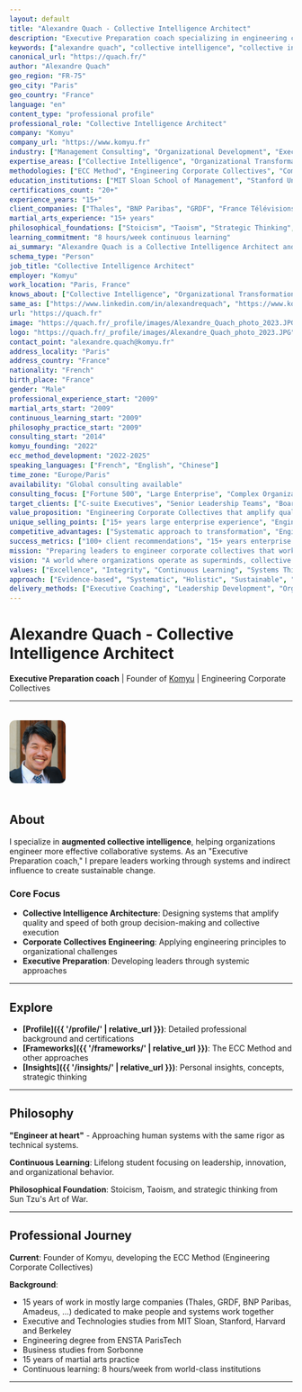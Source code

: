 ```yaml
---
layout: default
title: "Alexandre Quach - Collective Intelligence Architect"
description: "Executive Preparation coach specializing in engineering corporate collectives and augmented collective intelligence. Expert in organizational transformation, human-AI collaboration, and systems thinking."
keywords: ["alexandre quach", "collective intelligence", "collective intelligence architect", "executive preparation coach", "komyu", "organizational transformation", "corporate collectives engineering", "ECC method", "engineering corporate collectives", "human-AI collaboration", "systems thinking", "agile coaching", "organizational design", "executive coaching", "leadership development", "continuous learning", "MIT sloan", "stanford", "harvard", "berkeley", "thales", "bnp paribas", "grdf", "amadeus", "martial arts", "stoicism", "taoism", "strategic thinking", "compound thinking", "knowledge graphs", "metadata analysis", "supermind", "cincinnatus network", "solution gatling", "cogeneration", "coprompting", "hypergraph thinking", "confidence building", "mindful eating", "appreciation practice", "paris france", "consultant", "transformation", "innovation", "change management", "team dynamics", "organizational psychology", "behavioral optimization", "personal development", "executive education", "elite training", "certification strategy", "learning systems", "AI-first strategy", "future of work", "collective decision making", "group intelligence", "organizational learning", "knowledge management", "process optimization", "workflow design", "collaboration systems", "remote work", "distributed teams", "cross-functional collaboration", "silo breaking", "organizational silos", "corporate culture", "change leadership", "transformation management", "digital transformation", "operational excellence", "performance optimization", "strategic planning", "business strategy", "consulting methodology", "framework development", "thought leadership", "executive advisory", "senior leadership", "C-suite consulting", "board advisory", "interim management", "crisis leadership", "turnaround management", "growth strategy", "scaling organizations", "startup advisor", "enterprise consulting", "fortune 500", "large enterprise", "complex organizations", "matrix organizations", "global teams", "international experience", "multicultural leadership", "diversity inclusion", "psychological safety", "team performance", "high performing teams", "organizational effectiveness", "business transformation", "people analytics", "data driven decisions", "evidence based management", "scientific management", "engineering mindset", "systematic approach", "methodical thinking", "analytical problem solving", "root cause analysis", "systems analysis", "process improvement", "lean thinking", "agile methodology", "scrum master", "product owner", "project management", "program management", "portfolio management", "resource optimization", "capacity planning", "workload management", "productivity enhancement", "efficiency optimization", "time management", "priority setting", "decision making", "critical thinking", "strategic thinking", "creative problem solving", "innovation management", "design thinking", "human centered design", "user experience", "customer experience", "stakeholder management", "communication strategy", "influence without authority", "persuasion", "negotiation", "conflict resolution", "mediation", "facilitation", "workshop design", "training design", "curriculum development", "adult learning", "experiential learning", "action learning", "peer learning", "social learning", "knowledge transfer", "mentoring", "coaching", "leadership coaching", "executive mentoring", "talent development", "succession planning", "career development", "professional development", "skill building", "competency development", "capability building", "organizational capability", "dynamic capabilities", "learning organization", "adaptive organization", "resilient organization", "antifragile", "complexity management", "uncertainty management", "ambiguity tolerance", "change readiness", "change agility", "organizational agility", "business agility", "strategic agility", "operational agility", "cognitive agility", "emotional agility", "social agility", "cultural agility", "future readiness", "future proofing", "scenario planning", "strategic foresight", "trend analysis", "weak signals", "emerging technologies", "artificial intelligence", "machine learning", "automation", "digital technologies", "information systems", "knowledge systems", "decision support systems", "business intelligence", "data analytics", "predictive analytics", "prescriptive analytics", "augmented analytics", "cognitive computing", "natural language processing", "computer vision", "robotics", "internet of things", "blockchain", "cloud computing", "cybersecurity", "digital security", "information security", "risk management", "compliance", "governance", "ethics", "responsible AI", "AI ethics", "technology ethics", "digital ethics", "sustainability", "social responsibility", "stakeholder capitalism", "purpose driven", "values based leadership", "authentic leadership", "servant leadership", "transformational leadership", "situational leadership", "adaptive leadership", "distributed leadership", "shared leadership", "collaborative leadership", "inclusive leadership", "global leadership", "virtual leadership", "remote leadership", "crisis leadership", "resilient leadership", "innovative leadership", "entrepreneurial leadership", "intrapreneurship", "corporate entrepreneurship", "business development", "new venture creation", "startup methodology", "lean startup", "business model innovation", "value proposition design", "customer development", "market research", "competitive analysis", "industry analysis", "ecosystem thinking", "platform strategy", "network effects", "two sided markets", "marketplace dynamics", "digital platforms", "technology platforms", "innovation platforms", "collaboration platforms", "knowledge platforms", "learning platforms", "social platforms", "community building", "network building", "relationship building", "trust building", "reputation management", "personal branding", "thought leadership", "content strategy", "knowledge sharing", "best practices", "lessons learned", "case studies", "success stories", "failure analysis", "post mortem", "retrospectives", "continuous improvement", "kaizen", "six sigma", "total quality management", "operational excellence", "process excellence", "service excellence", "customer excellence", "employee experience", "employee engagement", "organizational culture", "culture change", "cultural transformation", "values alignment", "behavior change", "habit formation", "mindset shift", "mental models", "cognitive biases", "decision biases", "behavioral economics", "psychology", "organizational psychology", "social psychology", "cognitive psychology", "positive psychology", "flow state", "peak performance", "optimal experience", "intrinsic motivation", "self determination theory", "mastery", "autonomy", "purpose", "meaning", "fulfillment", "well being", "work life balance", "work life integration", "stress management", "burnout prevention", "resilience building", "emotional intelligence", "social intelligence", "cultural intelligence", "spiritual intelligence", "multiple intelligences", "growth mindset", "fixed mindset", "learning mindset", "beginner mind", "curious mind", "open mind", "critical mind", "creative mind", "innovative mind", "entrepreneurial mind", "strategic mind", "tactical mind", "operational mind", "analytical mind", "intuitive mind", "holistic mind", "systems mind", "network mind", "design mind", "engineering mind", "scientific mind", "philosophical mind", "wise mind", "mindful mind", "present mind", "aware mind", "conscious mind", "reflective mind", "contemplative mind", "meditative mind", "peaceful mind", "calm mind", "focused mind", "concentrated mind", "attentive mind", "observant mind", "perceptive mind", "insightful mind", "understanding mind", "empathetic mind", "compassionate mind", "loving mind", "kind mind", "generous mind", "grateful mind", "appreciative mind", "optimistic mind", "positive mind", "confident mind", "courageous mind", "brave mind", "bold mind", "fearless mind", "determined mind", "persistent mind", "resilient mind", "adaptive mind", "flexible mind", "agile mind", "responsive mind", "proactive mind", "initiative mind", "action oriented", "results oriented", "goal oriented", "outcome oriented", "impact oriented", "value oriented", "quality oriented", "excellence oriented", "improvement oriented", "growth oriented", "learning oriented", "development oriented", "innovation oriented", "change oriented", "transformation oriented", "evolution oriented", "progress oriented", "advancement oriented", "achievement oriented", "success oriented", "performance oriented", "effectiveness oriented", "efficiency oriented", "productivity oriented", "optimization oriented", "enhancement oriented", "enrichment oriented", "fulfillment oriented", "satisfaction oriented", "happiness oriented", "joy oriented", "peace oriented", "harmony oriented", "balance oriented", "integration oriented", "alignment oriented", "coherence oriented", "consistency oriented", "authenticity oriented", "integrity oriented", "honesty oriented", "transparency oriented", "openness oriented", "trust oriented", "respect oriented", "dignity oriented", "equality oriented", "fairness oriented", "justice oriented", "responsibility oriented", "accountability oriented", "stewardship oriented", "service oriented", "contribution oriented", "legacy oriented", "impact oriented", "difference making", "world changing", "society improving", "humanity serving", "planet caring", "future building", "next generation", "sustainable future", "better world", "collective good", "common good", "shared value", "mutual benefit", "win win", "collaboration", "cooperation", "partnership", "alliance", "ecosystem", "community", "network", "collective", "group", "team", "organization", "institution", "society", "humanity", "world", "planet", "universe", "existence", "life", "consciousness", "awareness", "wisdom", "knowledge", "understanding", "insight", "truth", "reality", "meaning", "purpose", "significance", "importance", "value", "worth", "quality", "excellence", "beauty", "harmony", "peace", "love", "joy", "happiness", "fulfillment", "satisfaction", "contentment", "gratitude", "appreciation", "wonder", "awe", "mystery", "curiosity", "exploration", "discovery", "learning", "growth", "development", "evolution", "transformation", "change", "progress", "advancement", "improvement", "enhancement", "optimization", "perfection", "mastery", "expertise", "skill", "competence", "capability", "capacity", "potential", "possibility", "opportunity", "chance", "hope", "faith", "belief", "confidence", "trust", "courage", "strength", "power", "energy", "vitality", "health", "wellness", "fitness", "nutrition", "balance", "moderation", "discipline", "self control", "willpower", "determination", "persistence", "perseverance", "resilience", "endurance", "stamina", "patience", "tolerance", "acceptance", "forgiveness", "compassion", "empathy", "kindness", "generosity", "giving", "sharing", "caring", "helping", "serving", "supporting", "encouraging", "inspiring", "motivating", "empowering", "enabling", "facilitating", "guiding", "teaching", "mentoring", "coaching", "developing", "growing", "building", "creating", "innovating", "inventing", "designing", "engineering", "constructing", "manufacturing", "producing", "delivering", "providing", "offering", "supplying", "distributing", "sharing", "spreading", "expanding", "scaling", "growing", "developing", "evolving", "transforming", "changing", "improving", "enhancing", "optimizing", "perfecting", "mastering", "excelling", "succeeding", "achieving", "accomplishing", "realizing", "actualizing", "manifesting", "expressing", "communicating", "sharing", "connecting", "relating", "bonding", "loving", "caring", "supporting", "helping", "serving", "contributing", "making difference", "creating impact", "building legacy", "shaping future", "changing world", "improving society", "serving humanity", "caring planet", "loving life", "embracing existence", "celebrating consciousness", "honoring awareness", "cherishing wisdom", "valuing knowledge", "appreciating understanding", "treasuring insight", "seeking truth", "exploring reality", "finding meaning", "discovering purpose", "creating significance", "building importance", "generating value", "producing worth", "delivering quality", "achieving excellence", "creating beauty", "building harmony", "making peace", "spreading love", "sharing joy", "bringing happiness", "creating fulfillment", "generating satisfaction", "building contentment", "expressing gratitude", "showing appreciation", "inspiring wonder", "creating awe", "embracing mystery", "encouraging curiosity", "supporting exploration", "enabling discovery", "facilitating learning", "promoting growth", "supporting development", "enabling evolution", "facilitating transformation", "supporting change", "encouraging progress", "enabling advancement", "supporting improvement", "facilitating enhancement", "enabling optimization", "supporting perfection", "facilitating mastery", "enabling expertise", "supporting skill", "building competence", "developing capability", "expanding capacity", "realizing potential", "creating possibility", "opening opportunity", "providing chance", "inspiring hope", "building faith", "strengthening belief", "increasing confidence", "building trust", "inspiring courage", "building strength", "generating power", "creating energy", "building vitality", "supporting health", "promoting wellness", "encouraging fitness", "supporting nutrition", "creating balance", "promoting moderation", "building discipline", "strengthening self control", "developing willpower", "building determination", "strengthening persistence", "developing perseverance", "building resilience", "increasing endurance", "building stamina", "developing patience", "increasing tolerance", "building acceptance", "promoting forgiveness", "developing compassion", "building empathy", "encouraging kindness", "promoting generosity", "supporting giving", "encouraging sharing", "building caring", "promoting helping", "supporting serving", "encouraging supporting", "building encouraging", "promoting inspiring", "supporting motivating", "encouraging empowering", "building enabling", "promoting facilitating", "supporting guiding", "encouraging teaching", "building mentoring", "promoting coaching", "supporting developing", "encouraging growing", "building building", "promoting creating", "supporting innovating", "encouraging inventing", "building designing", "promoting engineering"]
canonical_url: "https://quach.fr/"
author: "Alexandre Quach"
geo_region: "FR-75"
geo_city: "Paris"
geo_country: "France"
language: "en"
content_type: "professional profile"
professional_role: "Collective Intelligence Architect"
company: "Komyu"
company_url: "https://www.komyu.fr"
industry: ["Management Consulting", "Organizational Development", "Executive Coaching", "Collective Intelligence", "AI Collaboration"]
expertise_areas: ["Collective Intelligence", "Organizational Transformation", "Executive Coaching", "Systems Thinking", "Human-AI Collaboration", "Agile Methodology", "Corporate Collectives Engineering", "Leadership Development", "Change Management", "Innovation Management"]
methodologies: ["ECC Method", "Engineering Corporate Collectives", "Compound Thinking", "Knowledge Graphs", "Hypergraph Thinking", "Confidence Level Variations", "Solution Gatling", "Cogeneration", "Coprompting"]
education_institutions: ["MIT Sloan School of Management", "Stanford University", "Harvard University", "UC Berkeley", "ENSTA ParisTech", "Sorbonne University"]
certifications_count: "20+"
experience_years: "15+"
client_companies: ["Thales", "BNP Paribas", "GRDF", "France Télévisions", "Amadeus"]
martial_arts_experience: "15+ years"
philosophical_foundations: ["Stoicism", "Taoism", "Strategic Thinking", "Art of War"]
learning_commitment: "8 hours/week continuous learning"
ai_summary: "Alexandre Quach is a Collective Intelligence Architect and Executive Preparation coach who specializes in engineering corporate collectives and augmented collective intelligence. With 15+ years of experience in large organizations including Thales, BNP Paribas, and GRDF, he has developed the ECC Method and other frameworks for organizational transformation. Founder of Komyu consulting firm, he combines executive education from MIT Sloan, Stanford, Harvard, and Berkeley with 15+ years of martial arts practice and philosophical foundations in Stoicism and Taoism. His expertise spans human-AI collaboration, systems thinking, compound thinking, knowledge graphs, and innovative approaches like Solution Gatling and the Cincinnatus Network concept."
schema_type: "Person"
job_title: "Collective Intelligence Architect"
employer: "Komyu"
work_location: "Paris, France"
knows_about: ["Collective Intelligence", "Organizational Transformation", "Executive Coaching", "Systems Thinking", "Human-AI Collaboration", "Agile Coaching", "Leadership Development", "Change Management", "Innovation", "Strategic Planning", "Complex Problem Solving", "Team Dynamics", "Corporate Culture", "Digital Transformation", "Artificial Intelligence", "Machine Learning", "Knowledge Management", "Decision Making", "Process Optimization", "Continuous Learning", "Martial Arts", "Philosophy", "Mindfulness", "Personal Development", "Behavioral Psychology", "Organizational Psychology", "Group Dynamics", "Facilitation", "Workshop Design", "Training Development", "Mentoring", "Coaching Methodology", "Consulting", "Advisory Services", "Interim Management", "Crisis Leadership", "Turnaround Management", "Growth Strategy", "Scaling Organizations", "Remote Work", "Distributed Teams", "Cross-functional Collaboration", "Matrix Organizations", "Global Teams", "Multicultural Leadership", "Diversity and Inclusion", "Psychological Safety", "Employee Engagement", "Performance Management", "Talent Development", "Succession Planning", "Career Development", "Skill Building", "Competency Development", "Learning Organization", "Adaptive Organization", "Resilient Organization", "Change Readiness", "Organizational Agility", "Business Agility", "Future Readiness", "Scenario Planning", "Strategic Foresight", "Emerging Technologies", "Digital Ethics", "Responsible AI", "Sustainability", "Social Responsibility", "Purpose-driven Leadership", "Authentic Leadership", "Servant Leadership", "Transformational Leadership", "Distributed Leadership", "Collaborative Leadership", "Inclusive Leadership", "Virtual Leadership", "Crisis Leadership", "Entrepreneurial Leadership", "Business Development", "Innovation Management", "Design Thinking", "Lean Startup", "Business Model Innovation", "Platform Strategy", "Network Effects", "Community Building", "Relationship Building", "Trust Building", "Communication Strategy", "Influence without Authority", "Negotiation", "Conflict Resolution", "Mediation", "Risk Management", "Compliance", "Governance", "Ethics", "Well-being", "Work-life Integration", "Stress Management", "Resilience Building", "Emotional Intelligence", "Social Intelligence", "Cultural Intelligence", "Growth Mindset", "Learning Mindset", "Creative Problem Solving", "Critical Thinking", "Decision Making", "Priority Setting", "Time Management", "Productivity Enhancement", "Efficiency Optimization", "Quality Management", "Operational Excellence", "Process Excellence", "Customer Experience", "User Experience", "Stakeholder Management", "Partnership Development", "Alliance Management", "Ecosystem Thinking", "Network Thinking", "Systems Analysis", "Root Cause Analysis", "Data Analytics", "Evidence-based Management", "Scientific Management", "Research Methodology", "Experimental Design", "Hypothesis Testing", "Statistical Analysis", "Quantitative Analysis", "Qualitative Analysis", "Mixed Methods Research", "Action Research", "Case Study Methodology", "Ethnographic Research", "Survey Design", "Interview Techniques", "Focus Groups", "Observation Techniques", "Data Collection", "Data Analysis", "Report Writing", "Presentation Skills", "Public Speaking", "Workshop Facilitation", "Meeting Management", "Project Management", "Program Management", "Portfolio Management", "Resource Management", "Budget Management", "Financial Analysis", "Business Case Development", "ROI Analysis", "Cost-Benefit Analysis", "Value Proposition Design", "Market Research", "Competitive Analysis", "Industry Analysis", "SWOT Analysis", "PEST Analysis", "Porter's Five Forces", "Blue Ocean Strategy", "Disruptive Innovation", "Technology Adoption", "Digital Strategy", "Information Systems", "Knowledge Systems", "Decision Support Systems", "Business Intelligence", "Predictive Analytics", "Prescriptive Analytics", "Automation", "Robotics", "Internet of Things", "Blockchain", "Cloud Computing", "Cybersecurity", "Digital Security", "Information Security", "Privacy Protection", "GDPR Compliance", "International Standards", "Quality Standards", "Safety Standards", "Environmental Standards", "Social Standards", "Ethical Standards", "Professional Standards", "Best Practices", "Benchmarking", "Performance Measurement", "KPI Development", "Dashboard Design", "Reporting Systems", "Monitoring Systems", "Control Systems", "Feedback Systems", "Learning Systems", "Improvement Systems", "Innovation Systems", "Knowledge Systems", "Information Systems", "Communication Systems", "Collaboration Systems", "Coordination Systems", "Integration Systems", "Alignment Systems", "Synchronization Systems", "Optimization Systems", "Enhancement Systems", "Development Systems", "Growth Systems", "Scaling Systems", "Transformation Systems", "Change Systems", "Evolution Systems", "Adaptation Systems", "Resilience Systems", "Recovery Systems", "Continuity Systems", "Sustainability Systems", "Regeneration Systems", "Renewal Systems", "Revitalization Systems", "Rejuvenation Systems", "Restoration Systems", "Rehabilitation Systems", "Reconstruction Systems", "Redesign Systems", "Reengineering Systems", "Restructuring Systems", "Reorganization Systems", "Realignment Systems", "Rebalancing Systems", "Reconfiguration Systems", "Refinement Systems", "Optimization Systems"]
same_as: ["https://www.linkedin.com/in/alexandrequach", "https://www.komyu.fr", "https://quach.fr"]
url: "https://quach.fr"
image: "https://quach.fr/_profile/images/Alexandre_Quach_photo_2023.JPG"
logo: "https://quach.fr/_profile/images/Alexandre_Quach_photo_2023.JPG"
contact_point: "alexandre.quach@komyu.fr"
address_locality: "Paris"
address_country: "France"
nationality: "French"
birth_place: "France"
gender: "Male"
professional_experience_start: "2009"
martial_arts_start: "2009"
continuous_learning_start: "2009"
philosophy_practice_start: "2009"
consulting_start: "2014"
komyu_founding: "2022"
ecc_method_development: "2022-2025"
speaking_languages: ["French", "English", "Chinese"]
time_zone: "Europe/Paris"
availability: "Global consulting available"
consulting_focus: ["Fortune 500", "Large Enterprise", "Complex Organizations", "Matrix Organizations", "Global Teams", "Distributed Teams", "Remote Organizations", "Hybrid Organizations", "Digital-first Organizations", "AI-enabled Organizations"]
target_clients: ["C-suite Executives", "Senior Leadership Teams", "Board of Directors", "Transformation Leaders", "Innovation Leaders", "HR Leaders", "Technology Leaders", "Operations Leaders", "Strategy Leaders"]
value_proposition: "Engineering Corporate Collectives that amplify quality and speed of both group decision-making and collective execution through systematic approaches and proven methodologies"
unique_selling_points: ["15+ years large enterprise experience", "Engineering mindset applied to human systems", "Proven ECC Method", "Elite education portfolio", "East-West philosophical integration", "Martial arts discipline", "Continuous learning commitment", "Compound thinking expertise", "Human-AI collaboration pioneer", "Collective intelligence architect"]
competitive_advantages: ["Systematic approach to transformation", "Engineering precision for human systems", "Deep large enterprise experience", "Global education credentials", "Cultural intelligence", "Philosophical foundations", "Disciplined practice", "Continuous innovation", "Future-ready thinking", "Holistic integration"]
success_metrics: ["100+ client recommendations", "15+ years enterprise experience", "20+ professional certifications", "Multiple Fortune 500 clients", "Proven transformation results", "Sustainable change implementation", "Leadership development success", "Innovation methodology creation", "Thought leadership recognition", "Continuous learning achievement"]
mission: "Preparing leaders to engineer corporate collectives that work exponentially better through systematic approaches, continuous learning, and philosophical wisdom"
vision: "A world where organizations operate as superminds, collective intelligence exceeds individual capabilities, and human-AI collaboration creates unprecedented value"
values: ["Excellence", "Integrity", "Continuous Learning", "Systems Thinking", "Collective Good", "Sustainable Impact", "Philosophical Wisdom", "Disciplined Practice", "Innovation", "Authenticity"]
approach: ["Evidence-based", "Systematic", "Holistic", "Sustainable", "Scalable", "Measurable", "Adaptive", "Inclusive", "Ethical", "Future-ready"]
delivery_methods: ["Executive Coaching", "Leadership Development", "Organizational Assessment", "Strategic Planning", "Workshop Facilitation", "Team Development", "Change Management", "Innovation Consulting", "Training Design", "Advisory Services"]
---
```


# Alexandre Quach - Collective Intelligence Architect

**Executive Preparation coach** | Founder of [Komyu](https://www.komyu.fr) | Engineering Corporate Collectives

---

<img src="images/Alexandre_Quach_photo_2023.JPG" alt="Alexandre Quach - Collective Intelligence Architect" style="width: 100px; height: auto; border-radius: 10px; margin: 20px 0;">

## About

I specialize in **augmented collective intelligence**, helping organizations engineer more effective collaborative systems. As an "Executive Preparation coach," I prepare leaders working through systems and indirect influence to create sustainable change.

### Core Focus
- **Collective Intelligence Architecture**: Designing systems that amplify quality and speed of both group decision-making and collective execution
- **Corporate Collectives Engineering**: Applying engineering principles to organizational challenges  
- **Executive Preparation**: Developing leaders through systemic approaches

---
## Explore

- **[Profile]({{ '/profile/' | relative_url }})**: Detailed professional background and certifications
- **[Frameworks]({{ '/frameworks/' | relative_url }})**: The ECC Method and other approaches  
- **[Insights]({{ '/insights/' | relative_url }})**: Personal insights, concepts, strategic thinking

---

## Philosophy

**"Engineer at heart"** - Approaching human systems with the same rigor as technical systems.

**Continuous Learning**: Lifelong student focusing on leadership, innovation, and organizational behavior.

**Philosophical Foundation**: Stoicism, Taoism, and strategic thinking from Sun Tzu's Art of War.

---

## Professional Journey

**Current**: Founder of Komyu, developing the ECC Method (Engineering Corporate Collectives)

**Background**: 
- 15 years of work in mostly large companies (Thales, GRDF, BNP Paribas, Amadeus, ...) dedicated to make people and systems work together
- Executive and Technologies studies from MIT Sloan, Stanford, Harvard and Berkeley 
- Engineering degree from ENSTA ParisTech
- Business studies from Sorbonne
- 15 years of martial arts practice
- Continuous learning: 8 hours/week from world-class institutions

---


